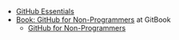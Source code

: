 * [GitHub Essentials](https://joeyklee.github.io/friendly-github-intro/guides/github-essentials/)
* [Book: GitHub for Non-Programmers](https://tvanantwerp.gitbooks.io/github-for-non-programmers/content/) at GitBook  
  * [GitHub for Non-Programmers](https://github.com/tvanantwerp/github-for-non-programmers)

